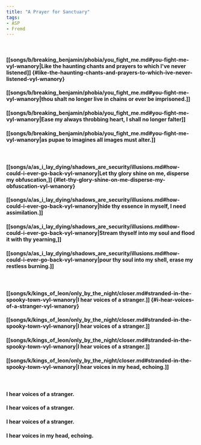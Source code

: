 ```yaml
---
title: "A Prayer for Sanctuary"
tags:
- ASP
- Fremd
---
```

&nbsp;
#### [[songs/b/breaking_benjamin/phobia/you_fight_me.md#you-fight-me-vyl-wnanory|Like the haunting chants and prayers to which I've never listened]] {#like-the-haunting-chants-and-prayers-to-which-ive-never-listened-vyl-wnanory}
#### [[songs/b/breaking_benjamin/phobia/you_fight_me.md#you-fight-me-vyl-wnanory|thou shalt no longer live in chains or ever be imprisoned.]]
#### [[songs/b/breaking_benjamin/phobia/you_fight_me.md#you-fight-me-vyl-wnanory|Ease my always throbbing heart, I shall no longer falter]]
#### [[songs/b/breaking_benjamin/phobia/you_fight_me.md#you-fight-me-vyl-wnanory|as pupae to imagines all images must alter.]]
&nbsp;
#### [[songs/a/as_i_lay_dying/shadows_are_security/illusions.md#how-could-i-ever-go-back-vyl-wnanory|Let thy glory shine on me, disperse my obfuscation,]] {#let-thy-glory-shine-on-me-disperse-my-obfuscation-vyl-wnanory}
#### [[songs/a/as_i_lay_dying/shadows_are_security/illusions.md#how-could-i-ever-go-back-vyl-wnanory|hide thy essence in myself, I need assimilation.]]
#### [[songs/a/as_i_lay_dying/shadows_are_security/illusions.md#how-could-i-ever-go-back-vyl-wnanory|Stream thyself into my soul and flood it with thy yearning,]]
#### [[songs/a/as_i_lay_dying/shadows_are_security/illusions.md#how-could-i-ever-go-back-vyl-wnanory|pour thy soul into my shell, erase my restless burning.]]
&nbsp;
#### [[songs/k/kings_of_leon/only_by_the_night/closer.md#stranded-in-the-spooky-town-vyl-wnanory|I hear voices of a stranger.]] {#i-hear-voices-of-a-stranger-vyl-wnanory}
#### [[songs/k/kings_of_leon/only_by_the_night/closer.md#stranded-in-the-spooky-town-vyl-wnanory|I hear voices of a stranger.]]
#### [[songs/k/kings_of_leon/only_by_the_night/closer.md#stranded-in-the-spooky-town-vyl-wnanory|I hear voices of a stranger.]]
#### [[songs/k/kings_of_leon/only_by_the_night/closer.md#stranded-in-the-spooky-town-vyl-wnanory|I hear voices in my head, echoing.]]
&nbsp;
#### I hear voices of a stranger.
#### I hear voices of a stranger.
#### I hear voices of a stranger.
#### I hear voices in my head, echoing.
